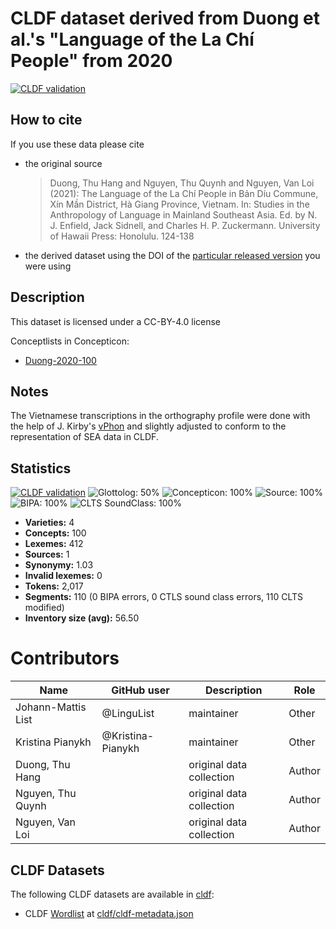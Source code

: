 # CLDF dataset derived from Duong et al.'s "Language of the La Chí People" from 2020

[![CLDF validation](https://github.com/lexibank/duonglachi/workflows/CLDF-validation/badge.svg)](https://github.com/lexibank/duonglachi/actions?query=workflow%3ACLDF-validation)

## How to cite

If you use these data please cite
- the original source
  > Duong, Thu Hang and Nguyen, Thu Quynh and Nguyen, Van Loi (2021): The Language of the La Chí People in Bản Díu Commune, Xín Mần District, Hà Giang Province, Vietnam. In: Studies in the Anthropology of Language in Mainland Southeast Asia. Ed. by N. J. Enfield, Jack Sidnell, and Charles H. P. Zuckermann. University of Hawaii Press: Honolulu. 124-138
- the derived dataset using the DOI of the [particular released version](../../releases/) you were using

## Description


This dataset is licensed under a CC-BY-4.0 license


Conceptlists in Concepticon:
- [Duong-2020-100](https://concepticon.clld.org/contributions/Duong-2020-100)
## Notes

The Vietnamese transcriptions in the orthography profile were done with the help of J. Kirby's [vPhon](https://github.com/kirbyj/vPhon/) and slightly adjusted to conform to the representation of SEA data in CLDF.



## Statistics


[![CLDF validation](https://github.com/lexibank/duonglachi/workflows/CLDF-validation/badge.svg)](https://github.com/lexibank/duonglachi/actions?query=workflow%3ACLDF-validation)
![Glottolog: 50%](https://img.shields.io/badge/Glottolog-50%25-red.svg "Glottolog: 50%")
![Concepticon: 100%](https://img.shields.io/badge/Concepticon-100%25-brightgreen.svg "Concepticon: 100%")
![Source: 100%](https://img.shields.io/badge/Source-100%25-brightgreen.svg "Source: 100%")
![BIPA: 100%](https://img.shields.io/badge/BIPA-100%25-brightgreen.svg "BIPA: 100%")
![CLTS SoundClass: 100%](https://img.shields.io/badge/CLTS%20SoundClass-100%25-brightgreen.svg "CLTS SoundClass: 100%")

- **Varieties:** 4
- **Concepts:** 100
- **Lexemes:** 412
- **Sources:** 1
- **Synonymy:** 1.03
- **Invalid lexemes:** 0
- **Tokens:** 2,017
- **Segments:** 110 (0 BIPA errors, 0 CTLS sound class errors, 110 CLTS modified)
- **Inventory size (avg):** 56.50

# Contributors

Name               | GitHub user | Description               | Role
---                | ---         | ---                       | ---
Johann-Mattis List | @LinguList  | maintainer                | Other
Kristina Pianykh | @Kristina-Pianykh | maintainer | Other
Duong, Thu Hang  | | original data collection | Author
Nguyen, Thu Quynh | | original data collection | Author
Nguyen, Van Loi | | original data collection | Author




## CLDF Datasets

The following CLDF datasets are available in [cldf](cldf):

- CLDF [Wordlist](https://github.com/cldf/cldf/tree/master/modules/Wordlist) at [cldf/cldf-metadata.json](cldf/cldf-metadata.json)